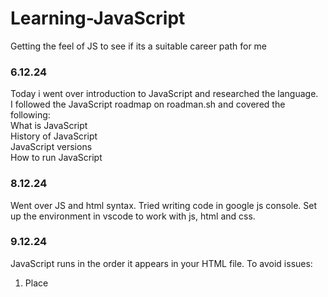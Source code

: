 # Learning-JavaScript
Getting the feel of JS to see if its a suitable career path for me

### 6.12.24 
Today i went over introduction to JavaScript and researched the language.  
I followed the JavaScript roadmap on roadman.sh and covered the following:  
  What is JavaScript  
  History of JavaScript  
  JavaScript versions  
  How to run JavaScript

### 8.12.24  
Went over JS and html syntax. Tried writing code in google js console. Set up the environment in vscode to work with js, html and css.  

### 9.12.24  
JavaScript runs in the order it appears in your HTML file. To avoid issues:
  1. Place <script> tags at the end of the <body> (simple approach).
  2. Use defer or DOMContentLoaded for more control in larger projects.
This ensures your JavaScript code interacts with elements that are already loaded into the DOM.

Covered variables in JS  

JavaScript is a "dynamically typed language", which means that, unlike some other languages, you don't need to specify what data type a variable will contain.  


### 9.12.24  
Variables declared OUTSIDE the block or a function are LOCAL variables 
Variables declared INSIDE the block or a function are GLOBAL variables 